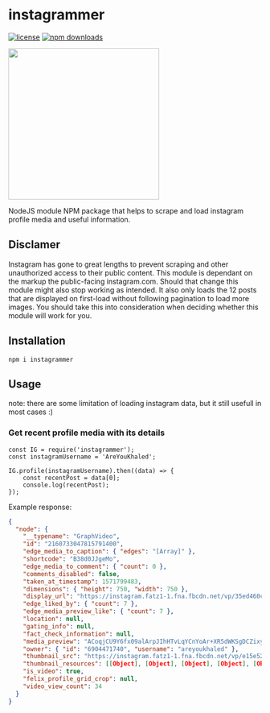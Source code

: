 # instagrammer

[![license](https://img.shields.io/github/license/khaledalam/instagrammer.svg)](LICENSE)
[![npm downloads](https://img.shields.io/npm/dt/instagrammer.svg)](https://www.npmjs.com/package/instagrammer)

<img src="https://www.dpreview.com/files/p/articles/8326097332/icon.png" width="300">

NodeJS module NPM package that helps to scrape and load instagram profile media and useful information.

## Disclamer

Instagram has gone to great lengths to prevent scraping and other unauthorized access to their public content. This module is dependant on the markup the public-facing instagram.com. Should that change this module might also stop working as intended. It also only loads the 12 posts that are displayed on first-load without following pagination to load more images. You should take this into consideration when deciding whether this module will work for you.

## Installation

`npm i instagrammer`

## Usage

note: there are some limitation of loading instagram data, but it still usefull in most cases :)

### Get recent profile media with its details

```
const IG = require('instagrammer');
const instagramUsername = 'AreYouKhaled';

IG.profile(instagramUsername).then((data) => {
    const recentPost = data[0];
    console.log(recentPost);
});
```

Example response:

```json
{
  "node": {
    "__typename": "GraphVideo",
    "id": "2160733047815791400",
    "edge_media_to_caption": { "edges": "[Array]" },
    "shortcode": "B38d0JJgeMo",
    "edge_media_to_comment": { "count": 0 },
    "comments_disabled": false,
    "taken_at_timestamp": 1571799483,
    "dimensions": { "height": 750, "width": 750 },
    "display_url": "https://instagram.fatz1-1.fna.fbcdn.net/vp/35ed460cf441f618ec9589d603dcc5ac/5DBC99DD/t51.2885-15/e35/71189504_708246012991109_3770380438181940072_n.jpg?_nc_ht=instagram.fatz1-1.fna.fbcdn.net&_nc_cat=105",
    "edge_liked_by": { "count": 7 },
    "edge_media_preview_like": { "count": 7 },
    "location": null,
    "gating_info": null,
    "fact_check_information": null,
    "media_preview": "ACoqjCU9Y6fx09alArpJIhHTvLqYCnYoAr+XR5dWKSgDCZixyetWYpmTIAz9ao55qUHnis7lF9J2Xr78U5bo555HoKpLJ16HPr/SlDAZp3AvG69vrUZvQD0qoGpN1O4FUHmng1COv41IOprMZIDS55pi0poEOBozTR0H0opgf//Z",
    "owner": { "id": "6904471740", "username": "areyoukhaled" },
    "thumbnail_src": "https://instagram.fatz1-1.fna.fbcdn.net/vp/e15e52adc7a8afc81d6678e072244509/5DBCAA38/t51.2885-15/sh0.08/e35/s640x640/71189504_708246012991109_3770380438181940072_n.jpg?_nc_ht=instagram.fatz1-1.fna.fbcdn.net&_nc_cat=105",
    "thumbnail_resources": [[Object], [Object], [Object], [Object], [Object]],
    "is_video": true,
    "felix_profile_grid_crop": null,
    "video_view_count": 34
  }
}
```
